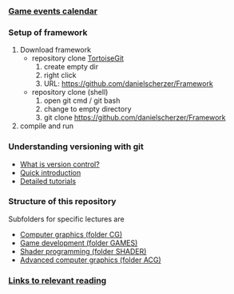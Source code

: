 ### [Game events calendar](https://goo.gl/SySLwF)

### Setup of framework
1. Download framework
	+ repository clone [TortoiseGit](https://tortoisegit.org/)
		1. create empty dir
		1. right click <git clone...>
		1. URL: https://github.com/danielscherzer/Framework
	+ repository clone (shell)
		1. open git cmd / git bash
		1. change to empty directory
		1. git clone https://github.com/danielscherzer/Framework
1. compile and run
	
### Understanding versioning with git
+ [What is version control?](https://de.atlassian.com/git/tutorials/what-is-version-control)
+ [Quick introduction](https://rogerdudler.github.io/git-guide/index.de.html)
+ [Detailed tutorials](https://de.atlassian.com/git/tutorials/)
	

### Structure of this repository
Subfolders for specific lectures are
+ [Computer graphics (folder CG)](CG)
+ [Game development (folder GAMES)](GAMES)
+ [Shader programming (folder SHADER)](SHADER)
+ [Advanced computer graphics (folder ACG)](ACG)

### [Links to relevant reading](links.md)